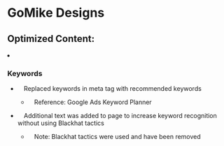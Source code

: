 <html lang="en">
<head></head>
<body>
<h1>GoMike Designs</h1>

<h2>Optimized Content:</h2>
<li><h3><b>Keywords</b></h3></li><ul>
<li><p>&emsp;Replaced keywords in meta tag with recommended keywords</p></li><ul>
<li><p>&emsp;Reference: Google Ads Keyword Planner</p></li></ul>
<li><p>&emsp;Additional text was added to page to increase keyword recognition without using Blackhat tactics</p></li><ul>
<li><p>&emsp;Note: Blackhat tactics were used and have been removed</p></li></ul><ul>
